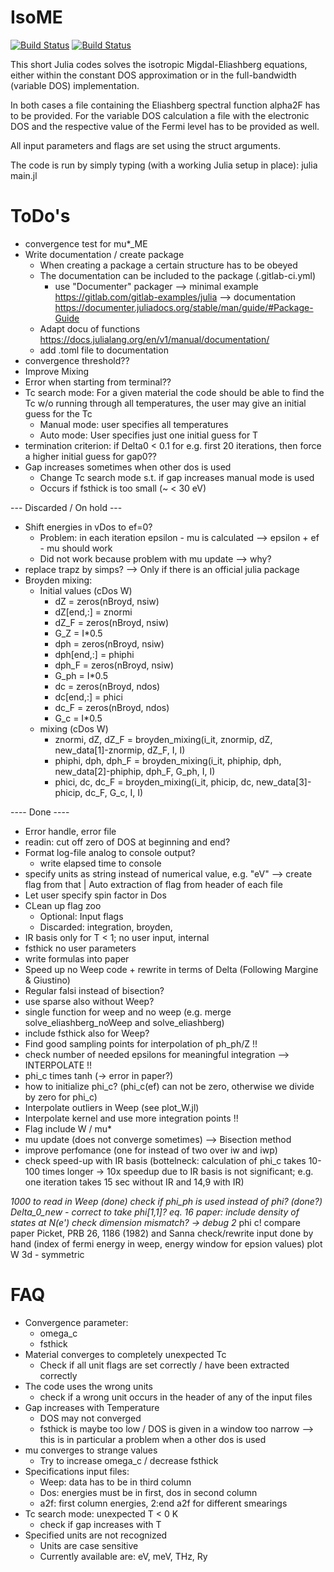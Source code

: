 # IsoME

[![Build Status](https://github.com/cheil/IsoME.jl/actions/workflows/CI.yml/badge.svg?branch=main)](https://github.com/cheil/IsoME.jl/actions/workflows/CI.yml?query=branch%3Amain)
[![Build Status](https://ci.appveyor.com/api/projects/status/github/cheil/IsoME.jl?svg=true)](https://ci.appveyor.com/project/cheil/IsoME-jl)


This short Julia codes solves the isotropic Migdal-Eliashberg equations, either within the constant DOS approximation or in the full-bandwidth (variable DOS) implementation. 

In both cases a file containing the Eliashberg spectral function alpha2F has to be provided.
For the variable DOS calculation a file with the electronic DOS and the respective value of the Fermi level has to be provided as well.

All input parameters and flags are set using the struct arguments.

The code is run by simply typing (with a working Julia setup in place):
julia main.jl


# ToDo's
- convergence test for mu*_ME 
- Write documentation / create package
    * When creating a package a certain structure has to be obeyed
    * The documentation can be included to the package (.gitlab-ci.yml)
         + use "Documenter" packager 
           --> minimal example https://gitlab.com/gitlab-examples/julia
           --> documentation https://documenter.juliadocs.org/stable/man/guide/#Package-Guide
    * Adapt docu of functions https://docs.julialang.org/en/v1/manual/documentation/
    * add .toml file to documentation
- convergence threshold??
- Improve Mixing
- Error when starting from terminal??
- Tc search mode: For a given material the code should be able to find the Tc w/o running through all temperatures, the user may give an initial guess for the Tc
    * Manual mode: user specifies all temperatures 
    * Auto mode:   User specifies just one initial guess for T
- termination criterion: if Delta0 < 0.1 for e.g. first 20 iterations, then force a higher initial guess for gap0??
- Gap increases sometimes when other dos is used
    * Change Tc search mode s.t. if gap increases manual mode is used
    * Occurs if fsthick is too small (~ < 30 eV)


--- Discarded / On hold ---
- Shift energies in vDos to ef=0?
    * Problem: in each iteration epsilon - mu is calculated --> epsilon + ef - mu should work
    * Did not work because problem with mu update --> why?
- replace trapz by simps? --> Only if there is an official julia package 
- Broyden mixing:
    * Initial values  (cDos W)                
        + dZ = zeros(nBroyd, nsiw)
        + dZ[end,:] = znormi
        + dZ_F = zeros(nBroyd, nsiw)
        + G_Z = I*0.5
        + dph = zeros(nBroyd, nsiw)
        + dph[end,:] = phiphi
        + dph_F = zeros(nBroyd, nsiw)
        + G_ph = I*0.5
        + dc = zeros(nBroyd, ndos)
        + dc[end,:] = phici
        + dc_F = zeros(nBroyd, ndos)
        + G_c = I*0.5 
    * mixing  (cDos W) 
        + znormi, dZ, dZ_F = broyden_mixing(i_it, znormip, dZ, new_data[1]-znormip, dZ_F, I, I)
        + phiphi, dph, dph_F = broyden_mixing(i_it, phiphip, dph, new_data[2]-phiphip, dph_F, G_ph, I, I)
        + phici, dc, dc_F = broyden_mixing(i_it, phicip, dc, new_data[3]-phicip, dc_F, G_c, I, I)



---- Done ----
- Error handle, error file
- readin: cut off zero of DOS at beginning and end?
- Format log-file analog to console output?
    * write elapsed time to console
- specify units as string instead of numerical value, e.g. "eV" --> create flag from that | Auto extraction of flag from header of each file
- Let user specify spin factor in Dos
- CLean up flag zoo
    * Optional: Input flags
    * Discarded: integration, broyden, 
- IR basis only for T < 1; no user input, internal
- fsthick no user parameters
- write formulas into paper
- Speed up no Weep code + rewrite in terms of Delta (Following Margine & Giustino)
- Regular falsi instead of bisection?
- use sparse also without Weep?
- single function for weep and no weep (e.g. merge solve_eliashberg_noWeep and solve_eliashberg)
- include fsthick also for Weep? 
- Find good sampling points for interpolation of ph_ph/Z !!
- check number of needed epsilons for meaningful integration --> INTERPOLATE !!
- phi_c times tanh (-> error in paper?)
- how to initialize phi_c? (phi_c(ef) can not be zero, otherwise we divide by zero for phi_c)
- Interpolate outliers in Weep (see plot_W.jl)
- Interpolate kernel and use more integration points !!
- Flag include W / mu* 
- mu update (does not converge sometimes) --> Bisection method
- improve perfomance (one for instead of two over iw and iwp) 
- check speed-up with IR basis (bottelneck: calculation of phi_c takes 10-100 times longer -> 10x speedup due to IR basis is not significant; e.g. one iteration takes 15 sec without IR and 14,9 with IR)

*1000 to read in Weep (done)
check if phi_ph is used instead of phi? (done?)
Delta_0_new - correct to take phi[1,1]?
eq. 16 paper: include density of states at N(e')
check dimension mismatch? -> debug
2* phi c! compare paper Picket, PRB 26, 1186 (1982) and Sanna
check/rewrite input done by hand (index of fermi energy in weep, energy window for epsion values)
plot W 3d - symmetric

# FAQ
- Convergence parameter:
    * omega_c
    * fsthick
- Material converges to completely unexpected Tc
    * Check if all unit flags are set correctly / have been extracted correctly 
- The code uses the wrong units
    * check if a wrong unit occurs in the header of any of the input files 
- Gap increases with Temperature
    * DOS may not converged 
    * fsthick is maybe too low / DOS is given in a window too narrow --> this is in particular a problem when a other dos is used 
- mu converges to strange values
    * Try to increase omega_c / decrease fsthick
- Specifications input files:
    * Weep: data has to be in third column
    * Dos: energies must be in first, dos in second column
    * a2f: first column energies, 2:end a2f for different smearings
- Tc search mode: unexpected T < 0 K
    * check if gap increases with T
- Specified units are not recognized
    * Units are case sensitive
    * Currently available are: eV, meV, THz, Ry

